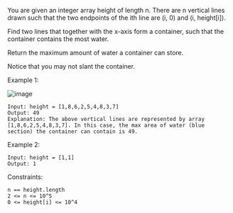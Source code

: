 You are given an integer array height of length n. There are n vertical lines drawn such that the two endpoints of the ith line are (i, 0) and (i, height[i]).

Find two lines that together with the x-axis form a container, such that the container contains the most water.

Return the maximum amount of water a container can store.

Notice that you may not slant the container.

 

Example 1:

![image](https://github.com/cath0806/CrackYourPlacement/assets/96349137/62df68ee-6826-4460-8b5d-c30c748b4d5d)
`````
Input: height = [1,8,6,2,5,4,8,3,7]
Output: 49
Explanation: The above vertical lines are represented by array [1,8,6,2,5,4,8,3,7]. In this case, the max area of water (blue section) the container can contain is 49.
`````


Example 2:
``````
Input: height = [1,1]
Output: 1
``````
 

Constraints:
`````
n == height.length
2 <= n <= 10^5
0 <= height[i] <= 10^4
`````
